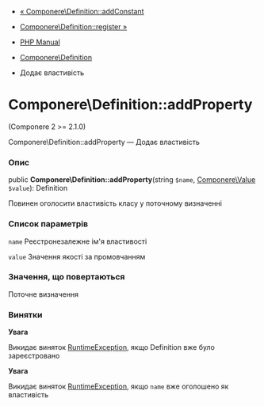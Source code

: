 - [« Componere\Definition::addConstant](componere-definition.addconstant.md)
- [Componere\Definition::register »](componere-definition.register.md)

- [PHP Manual](index.md)
- [Componere\Definition](class.componere-definition.md)
- Додає властивість

# Componere\Definition::addProperty

(Componere 2 \>= 2.1.0)

Componere\Definition::addProperty — Додає властивість

### Опис

public **Componere\Definition::addProperty**(string `$name`,
[Componere\Value](class.componere-value.md) `$value`): Definition

Повинен оголосити властивість класу у поточному визначенні

### Список параметрів

`name`
Реєстронезалежне ім'я властивості

`value`
Значення якості за промовчанням

### Значення, що повертаються

Поточне визначення

### Винятки

**Увага**

Викидає виняток [RuntimeException](class.runtimeexception.md),
якщо Definition вже було зареєстровано

**Увага**

Викидає виняток [RuntimeException](class.runtimeexception.md),
якщо `name` вже оголошено як властивість
